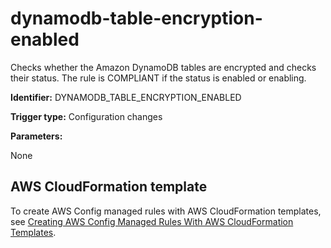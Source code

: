 # dynamodb\-table\-encryption\-enabled<a name="dynamodb-table-encryption-enabled"></a>

Checks whether the Amazon DynamoDB tables are encrypted and checks their status\. The rule is COMPLIANT if the status is enabled or enabling\.

**Identifier:** DYNAMODB\_TABLE\_ENCRYPTION\_ENABLED

**Trigger type:** Configuration changes

**Parameters:**

 None   

## AWS CloudFormation template<a name="w4aac13c29c17c95c13"></a>

To create AWS Config managed rules with AWS CloudFormation templates, see [Creating AWS Config Managed Rules With AWS CloudFormation Templates](aws-config-managed-rules-cloudformation-templates.md)\.